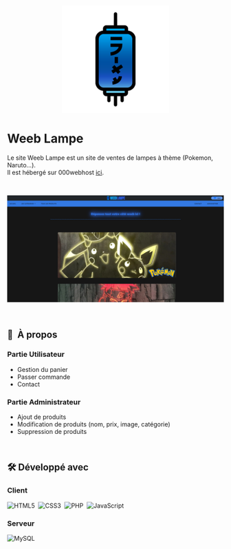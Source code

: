 <p align="center">
    <img src="https://raw.githubusercontent.com/Nahay/Assets/master/Weeb%20Lampe/Logo%20Weeb%20Lampe.png" width="250" alt="Weeb Lampe Logo"/>
</p>

#  Weeb Lampe

Le site Weeb Lampe est un site de ventes de lampes à thème (Pokemon, Naruto...). <br/>
Il est hébergé sur 000webhost [ici](https://weeblampe.000webhostapp.com).

<br/>
<p align="center">
    <img src="https://raw.githubusercontent.com/Nahay/Assets/master/Weeb%20Lampe/Accueil%20Weeb%20Lampe.png" alt="Weeb Lampe Accueil"/>
</p>

<br/>

## 📌&nbsp; À propos

### Partie Utilisateur
- Gestion du panier
- Passer commande
- Contact

### Partie Administrateur
- Ajout de produits
- Modification de produits (nom, prix, image, catégorie)
- Suppression de produits

<br/>

## 🛠 Développé avec

### Client

![HTML5](https://img.shields.io/badge/html5-%23E34F26.svg?style=for-the-badge&logo=html5&logoColor=white)&nbsp;
![CSS3](https://img.shields.io/badge/css3-%231572B6.svg?style=for-the-badge&logo=css3&logoColor=white)&nbsp;
![PHP](https://img.shields.io/badge/php-%23777BB4.svg?style=for-the-badge&logo=php&logoColor=white)&nbsp;
![JavaScript](https://img.shields.io/badge/JavaScript-323330?style=for-the-badge&logo=javascript&logoColor=F7DF1E)

### Serveur

![MySQL](https://img.shields.io/badge/mysql-%2300f.svg?style=for-the-badge&logo=mysql&logoColor=white)
